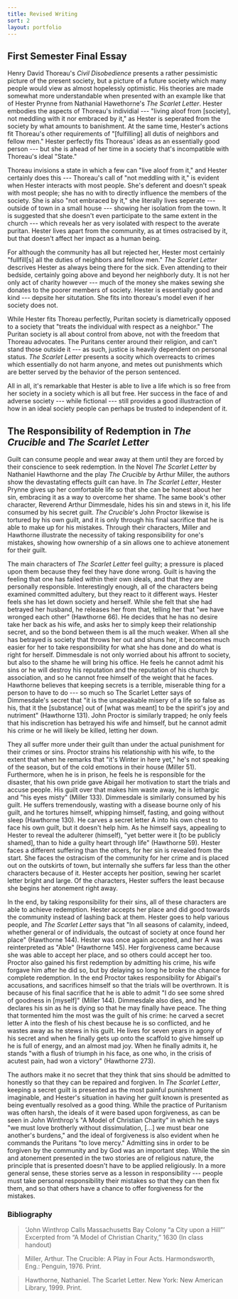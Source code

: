 ```yaml
---
title: Revised Writing
sort: 2
layout: portfolio
---
```


First Semester Final Essay
--------------------------

Henry David Thoreau's _Civil Disobedience_ presents a rather pessimistic picture
of the present society, but a picture of a future society which many people
would view as almost hopelessly optimistic. His theories are made somewhat more
understandable when presented with an example like that of Hester Prynne from
Nathanial Hawethorne's _The Scarlet Letter_. Hester embodies the aspects of
Thoreau's individial --- "living aloof from [society], not meddling with it nor
embraced by it," as Hester is seperated from the society by what amounts to
banishment. At the same time, Hester's actions fit Thoreau's other requirements
of "[fulfilling] all dutis of neighbors and fellow men." Hester perfectly fits
Thoreaus' ideas as an essentially good person --- but she is ahead of her time
in a society that's incompatible with Thoreau's ideal "State."

Thoreau invisions a state in which a few can "live aloof from it," and Hester
certainly does this --- Thoreau's call of "not meddling with it," is evident
when Hester interacts with most people. She's deferent and doesn't speak with
most people; she has no with to directly influence the members of the society.
She is also "not embraced by it," she literally lives seperate --- outside of
town in a small house --- showing her isolation from the town. It is suggested
that she doesn't even participate to the same extent in the church --- which
reveals her as very isolated with respect to the averate puritan. Hester lives
apart from the community, as at times ostracised by it, but that doesn't affect
her impact as a human being.

For although the community has all but rejected her, Hester most certainly
"fullfill[s] all the duties of neighbors and fellow men." _The Scarlet Letter_
descrives Hester as always being there for the sick. Even attending to their
bedside, certainly going above and beyond her neighborly duty. It is not her
only act of charity however --- much of the money she makes sewing she donates
to the poorer members of society. Hester is essentially good and kind ---
depsite her situtation. She fits into thoreau's model even if her society does
not.

While Hester fits Thoreau perfectly, Puritan society is diametrically opposed
to a society that "treats the individual with respect as a neighbor." The
Puritan society is all about control from above, not with the freedom that
Thoreau advocates. The Puritans center around their religion, and can't stand
those outside it --- as such, justice is heavily dependent on personal status.
_The Scarlet Letter_ presents a socity which overreacts to crimes which
essentially do not harm anyone, and metes out punishments which are better
served by the behavior of the person sentenced.

All in all, it's remarkable that Hester is able to live a life which is so free
from her society in a society which is all but free. Her success in the face of
and adverse society --- while fictional --- still provides a good illustraction
of how in an ideal society people can perhaps be trusted to independent of it.


The Responsibility of Redemption in _The Crucible_ and _The Scarlet Letter_
---------------------------------------------------------------------------

Guilt can consume people and wear away at them until they are forced by their
conscience to seek redemption. In the Novel _The Scarlet Letter_ by Nathaniel
Hawthorne and the play _The Crucible_ by Arthur Miller, the authors show the
devastating effects guilt can have. In _The Scarlet Letter_, Hester Prynne
gives up her comfortable life so that she can be honest about her sin,
embracing it as a way to overcome her shame. The same book's other character,
Reverend Arthur Dimmesdale, hides his sin and stews in it, his life consumed by
his secret guilt. _The Crucible_'s John Proctor likewise is tortured by his own
guilt, and it is only through his final sacrifice that he is able to make up
for his mistakes. Through their characters, Miller and Hawthorne illustrate
the necessity of taking responsibility for one's mistakes, showing how
ownership of a sin allows one to achieve atonement for their guilt.

The main characters of _The Scarlet Letter_ feel guilty; a pressure is placed
upon them because they feel they have done wrong. Guilt is having the feeling
that one has failed within their own ideals, and that they are personally
responsible. Interestingly enough, all of the characters being examined
committed adultery, but they react to it different ways. Hester feels she has
let down society and herself. While she felt that she had betrayed her husband,
he releases her from that, telling her that "we have wronged each other"
(Hawthorne 66). He decides that he has no desire take her back as his wife, and
asks her to simply keep their relationship secret, and so the bond between them
is all the much weaker. When all she has betrayed is society that throws her
out and shuns her, it becomes much easier for her to take responsibility for
what she has done and do what is right for herself. Dimmesdale is not only
worried about his affront to society, but also to the shame he will bring his
office. He feels he cannot admit his sins or he will destroy his reputation and
the reputation of his church by association, and so he cannot free himself of
the weight that he faces. Hawthorne believes that keeping secrets is a
terrible, miserable thing for a person to have to do --- so much so The Scarlet
Letter says of Dimmesdale's secret that "it is the unspeakable misery of a life
so false as his, that it the [substance] out of [what was meant] to be the
spirit's joy and nutriment" (Hawthorne 131). John Proctor is similarly trapped;
he only feels that his indiscretion has betrayed his wife and himself, but he
cannot admit his crime or he will likely be killed, letting her down.

They all suffer more under their guilt than under the actual punishment for
their crimes or sins. Proctor strains his relationship with his wife, to the
extent that when he remarks that "it's Winter in here yet," he's not speaking
of the season, but of the cold emotions in their house (Miller 51).
Furthermore, when he is in prison, he feels he is responsible for the disaster,
that his own pride gave Abigail her motivation to start the trials and accuse
people. His guilt over that makes him waste away, he is lethargic and "his eyes
misty" (Miller 133). Dimmesdale is similarly consumed by his guilt. He suffers
tremendously, wasting with a disease bourne only of his guilt, and he tortures
himself, whipping himself, fasting, and going without sleep (Hawthorne 130).
He carves a secret letter A into his own chest to face his own guilt, but it
doesn't help him. As he himself says, appealing to Hester to reveal the
adulterer (himself), "yet better were it [to be publicly shamed], than to hide
a guilty heart through life" (Hawthorne 59). Hester faces a different suffering
than the others, for her sin is revealed from the start. She faces the
ostracism of the community for her crime and is placed out on the outskirts of
town, but internally she suffers far less than the other characters because of
it. Hester accepts her position, sewing her scarlet letter bright and large. Of
the characters, Hester suffers the least because she begins her atonement right
away.

In the end, by taking responsibility for their sins, all of these characters
are able to achieve redemption. Hester accepts her place and did good towards
the community instead of lashing back at them. Hester goes to help various
people, and _The Scarlet Letter_ says that "In all seasons of calamity, indeed,
whether general or of individuals, the outcast of society at once found her
place" (Hawthorne 144). Hester was once again accepted, and her A was
reinterpreted as "Able" (Hawthorne 145). Her forgiveness came because she was
able to accept her place, and so others could accept her too. Proctor also
gained his first redemption by admitting his crime, his wife forgave him after
he did so, but by delaying so long he broke the chance for complete redemption.
In the end Proctor takes responsibility for Abigail's accusations, and
sacrifices himself so that the trials will be overthrown. It is because of his
final sacrifice that he is able to admit "I do see some shred of goodness in
[myself]" (Miller 144). Dimmesdale also dies, and he declares his sin as he is
dying so that he may finally have peace. The thing that tormented him the most
was the guilt of his crime: he carved a secret letter A into the flesh of his
chest because he is so conflicted, and he wastes away as he stews in his guilt.
He lives for seven years in agony of his secret and when he finally gets up
onto the scaffold to give himself up he is full of energy, and an almost mad
joy. When he finally admits it, he stands "with a flush of triumph in his face,
as one who, in the crisis of acutest pain, had won a victory" (Hawthorne 273).

The authors make it no secret that they think that sins should be admitted to
honestly so that they can be repaired and forgiven. In _The Scarlet Letter_,
keeping a secret guilt is presented as the most painful punishment imaginable,
and Hester's situation in having her guilt known is presented as being
eventually resolved as a good thing. While the practice of Puritanism was often
harsh, the ideals of it were based upon forgiveness, as can be seen in John
Winthrop's "A Model of Christian Charity" in which he says "we must love
brotherly without dissimulation, [...] we must bear one another's burdens," and
the ideal of forgiveness is also evident when he commands the Puritans "to love
mercy." Admitting sins in order to be forgiven by the community and by God was
an important step. While the sin and atonement presented in the two stories are
of religious nature, the principle that is presented doesn't have to be applied
religiously. In a more general sense, these stories serve as a lesson in
responsibility --- people must take personal responsibility their mistakes so
that they can then fix them, and so that others have a chance to offer
forgiveness for the mistakes.

### Bibliography

> &lsquo;John Winthrop Calls Massachusetts Bay Colony &ldquo;a City upon a Hill&rdquo;&rsquo;
> Excerpted from &ldquo;A Model of Christian Charity,&rdquo; 1630 (In class handout)

> Miller, Arthur. The Crucible: A Play in Four Acts. Harmondsworth, Eng.: Penguin, 1976. Print.

> Hawthorne, Nathaniel. The Scarlet Letter. New York: New American Library, 1999. Print.

